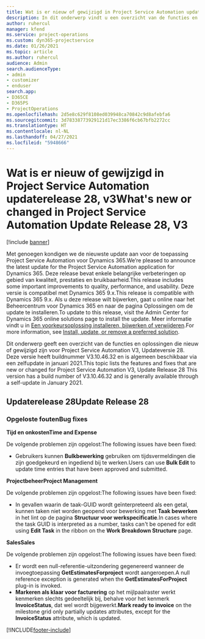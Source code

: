 ```yaml
---
title: Wat is er nieuw of gewijzigd in Project Service Automation updaterelease 28, v3
description: In dit onderwerp vindt u een overzicht van de functies en oplossingen die beschikbaar zijn voor Project Service Automation updaterelease 28, v3.
author: ruhercul
manager: kfend
ms.service: project-operations
ms.custom: dyn365-projectservice
ms.date: 01/26/2021
ms.topic: article
ms.author: ruhercul
audience: Admin
search.audienceType:
- admin
- customizer
- enduser
search.app:
- D365CE
- D365PS
- ProjectOperations
ms.openlocfilehash: 2d5e8c629f8108ed039948ca70842c9d8afebfa6
ms.sourcegitcommit: 3d78338773929121d17ec3386f6cb67bfb2272cc
ms.translationtype: HT
ms.contentlocale: nl-NL
ms.lasthandoff: 04/27/2021
ms.locfileid: "5948666"
---
```

# <a name="whats-new-or-changed-in-project-service-automation-update-release-28-v3"></a><span data-ttu-id="63943-103">Wat is er nieuw of gewijzigd in Project Service Automation updaterelease 28, v3</span><span class="sxs-lookup"><span data-stu-id="63943-103">What's new or changed in Project Service Automation Update Release 28, V3</span></span>

[!include [banner](../includes/psa-now-project-operations.md)]

<span data-ttu-id="63943-104">Met genoegen kondigen we de nieuwste update aan voor de toepassing Project Service Automation voor Dynamics 365.</span><span class="sxs-lookup"><span data-stu-id="63943-104">We’re pleased to announce the latest update for the Project Service Automation application for Dynamics 365.</span></span> <span data-ttu-id="63943-105">Deze release bevat enkele belangrijke verbeteringen op gebied van kwaliteit, prestaties en bruikbaarheid.</span><span class="sxs-lookup"><span data-stu-id="63943-105">This release includes some important improvements to quality, performance, and usability.</span></span> <span data-ttu-id="63943-106">Deze versie is compatibel met Dynamics 365 9.x.</span><span class="sxs-lookup"><span data-stu-id="63943-106">This release is compatible with Dynamics 365 9.x.</span></span> <span data-ttu-id="63943-107">Als u deze release wilt bijwerken, gaat u online naar het Beheercentrum voor Dynamics 365 en naar de pagina Oplossingen om de update te installeren.</span><span class="sxs-lookup"><span data-stu-id="63943-107">To update to this release, visit the Admin Center for Dynamics 365 online solutions page to install the update.</span></span> <span data-ttu-id="63943-108">Meer informatie vindt u in [Een voorkeursoplossing installeren, bijwerken of verwijderen](/power-platform/admin/install-remove-preferred-solution).</span><span class="sxs-lookup"><span data-stu-id="63943-108">For more information, see [Install, update, or remove a preferred solution](/power-platform/admin/install-remove-preferred-solution).</span></span>

<span data-ttu-id="63943-109">Dit onderwerp geeft een overzicht van de functies en oplossingen die nieuw of gewijzigd zijn voor Project Service Automation V3, Updateversie 28. Deze versie heeft buildnummer V3.10.46.32 en is algemeen beschikbaar via een zelfupdate in januari 2021.</span><span class="sxs-lookup"><span data-stu-id="63943-109">This topic lists the features and fixes that are new or changed for Project Service Automation V3, Update Release 28 This version has a build number of V3.10.46.32 and is generally available through a self-update in January 2021.</span></span>

## <a name="update-release-28"></a><span data-ttu-id="63943-110">Updaterelease 28</span><span class="sxs-lookup"><span data-stu-id="63943-110">Update Release 28</span></span>

### <a name="bug-fixes"></a><span data-ttu-id="63943-111">Opgeloste fouten</span><span class="sxs-lookup"><span data-stu-id="63943-111">Bug fixes</span></span>

<span data-ttu-id="63943-112">**Tijd en onkosten**</span><span class="sxs-lookup"><span data-stu-id="63943-112">**Time and Expense**</span></span>

<span data-ttu-id="63943-113">De volgende problemen zijn opgelost:</span><span class="sxs-lookup"><span data-stu-id="63943-113">The following issues have been fixed:</span></span>

- <span data-ttu-id="63943-114">Gebruikers kunnen **Bulkbewerking** gebruiken om tijdsvermeldingen die zijn goedgekeurd en ingediend bij te werken.</span><span class="sxs-lookup"><span data-stu-id="63943-114">Users can use **Bulk Edit** to update time entries that have been approved and submitted.</span></span>

<span data-ttu-id="63943-115">**Projectbeheer**</span><span class="sxs-lookup"><span data-stu-id="63943-115">**Project Management**</span></span>

<span data-ttu-id="63943-116">De volgende problemen zijn opgelost:</span><span class="sxs-lookup"><span data-stu-id="63943-116">The following issues have been fixed:</span></span>

- <span data-ttu-id="63943-117">In gevallen waarin de taak-GUID wordt geïnterpreteerd als een getal, kunnen taken niet worden geopend voor bewerking met **Taak bewerken** in het lint op de pagina **Structuur voor werkspecificatie**.</span><span class="sxs-lookup"><span data-stu-id="63943-117">In cases where the task GUID is interpreted as a number, tasks can't be opened for edit using **Edit Task** in the ribbon on the **Work Breakdown Structure** page.</span></span>

<span data-ttu-id="63943-118">**Sales**</span><span class="sxs-lookup"><span data-stu-id="63943-118">**Sales**</span></span>

<span data-ttu-id="63943-119">De volgende problemen zijn opgelost:</span><span class="sxs-lookup"><span data-stu-id="63943-119">The following issues have been fixed:</span></span>

- <span data-ttu-id="63943-120">Er wordt een null-referentie-uitzondering gegenereerd wanneer de invoegtoepassing **GetEstimatesForproject** wordt aangeroepen.</span><span class="sxs-lookup"><span data-stu-id="63943-120">A null reference exception is generated when the **GetEstimatesForProject** plug-in is invoked.</span></span>
- <span data-ttu-id="63943-121">**Markeren als klaar voor facturering** op het mijlpaalraster werkt kenmerken slechts gedeeltelijk bij, behalve voor het kenmerk **InvoiceStatus**, dat wel wordt bijgewerkt.</span><span class="sxs-lookup"><span data-stu-id="63943-121">**Mark ready to invoice** on the milestone grid only partially updates attributes, except for the **InvoiceStatus** attribute, which is updated.</span></span>



[!INCLUDE[footer-include](../includes/footer-banner.md)]